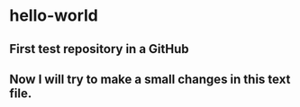 # hello-world
First test repository in a GitHub
-------------
Now I will try to make a small changes in this text file.
-------------
